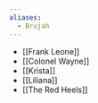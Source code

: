```yaml
---
aliases:
  - Brujah
---
```

- [[Frank Leone]]
- [[Colonel Wayne]]
- [[Krista]]
- [[Liliana]]
- [[The Red Heels]]
